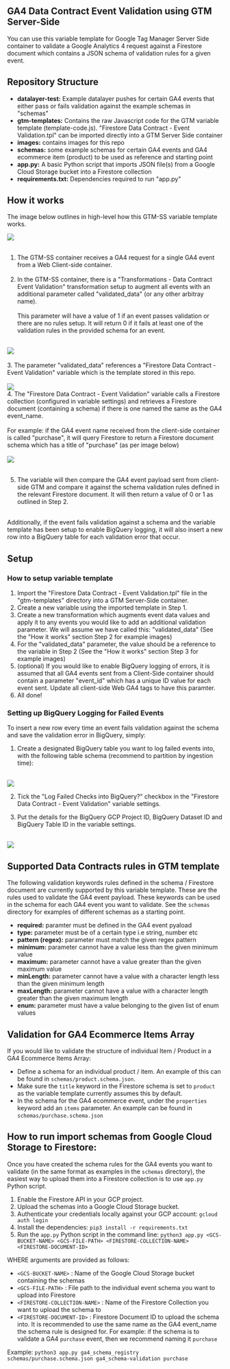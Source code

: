 ## GA4 Data Contract Event Validation using GTM Server-Side

You can use this variable template for Google Tag Manager Server Side container to validate a Google Analytics 4 request against a Firestore document which contains a JSON schema of validation rules for a given event.


## Repository Structure
<ul>
    <li><b>datalayer-test:</b> Example datalayer pushes for certain GA4 events that either pass or fails validation against the example schemas in "schemas"</li>
    <li><b>gtm-templates:</b> Contains the raw Javascript code for the GTM variable template (template-code.js). "Firestore Data Contract - Event Validation.tpl" can be imported directly into a GTM Server Side container</li>
    <li><b>images:</b> contains images for this repo</li>
    <li><b>schemas:</b> some example schemas for certain GA4 events and GA4 ecommerce item (product) to be used as reference and starting point</li>
    <li><b>app.py:</b> A basic Python script that imports JSON file(s) from a Google Cloud Storage bucket into a Firestore collection</li>
    <li><b>requirements.txt:</b> Dependencies required to run "app.py"</li>
</ul>

## How it works
The image below outlines in high-level how this GTM-SS variable template works. 

<img src="images/solution-design.png">
<br/>
<br/>

1. The GTM-SS container receives a GA4 request for a single GA4 event from a Web Client-side container.
<br/><br/>
2. In the GTM-SS container, there is a "Transformations - Data Contract Event Validation" transformation setup to augment all events with an additional parameter called "validated_data" (or any other arbitray name). <br/><br/>This parameter will have a value of 1 if an event passes validation or there are no rules setup. It will return 0 if it fails at least one of the validation rules in the provided schema for an event.
<br/><br/>
<img src="images/transformation.png">
<br/><br/>
3. The parameter "validated_data" references a "Firestore Data Contract - Event Validation" variable which is the template stored in this repo.
<br/><br/>
<img src="images/variable.png">

<br/>
4. The "Firestore Data Contract - Event Validation" variable calls a Firestore collection (configured in variable settings) and retrieves a Firestore document (containing a schema) if there is one named the same as the GA4 event_name.<br/> <br/> For example: if the GA4 event name received from the client-side container is called "purchase", it will query Firestore to return a Firestore document schema which has a title of "purchase" (as per image below)
<br/><br/>
<img src="images/firestore-example.png">
<br/><br/>

5. The variable will then compare the GA4 event payload sent from client-side GTM and compare it against the schema validation rules defined in the relevant Firestore document. It will then return a value of 0 or 1 as outlined in Step 2.
<br/><br/>

Additionally, if the event fails validation against a schema and the variable template has been setup to enable BigQuery logging, it will also insert a new row into a BigQuery table for each validation error that occur.


## Setup

### How to setup variable template

1. Import the "Firestore Data Contract - Event Validation.tpl" file in the "gtm-templates" directory into a GTM Server-Side container.
2. Create a new variable using the imported template in Step 1.
3. Create a new transformation which augments event data values and apply it to any events you would like to add an additional validation parameter. We will assume we have called this: "validated_data" (See the "How it works" section Step 2 for example images)
4. For the "validated_data" parameter, the value should be a reference to the variable in Step 2 (See the "How it works" section Step 3 for example images)
5. (optional) If you would like to enable BigQuery logging of errors, it is assumed that all GA4 events sent from a Client-Side container should contain a parameter "event_id" which has a unique ID value for each event sent. Update all client-side Web GA4 tags to have this paramter.
6. All done!

### Setting up BigQuery Logging for Failed Events

To insert a new row every time an event fails validation against the schema and save the validation error in BigQuery, simply:
1) Create a designated BigQuery table you want to log failed events into, with the following table schema (recommend to partition by ingestion time):
<br><br>
<img src="images/bq-schema.png">

2) Tick the "Log Failed Checks into BigQuery?" checkbox in the "Firestore Data Contract - Event Validation" variable settings.

3) Put the details for the BigQuery GCP Project ID, BigQuery Dataset ID and BigQuery Table ID in the variable settings.<br/><br/>
<img src="images/bigquery.png">


## Supported Data Contracts rules in GTM template
The following validation keywords rules defined in the schema / Firestore document are currently supported by this variable template. These are the rules used to validate the GA4 event payload. These keywords can be used in the schema for each GA4 event you want to validate. See the `schemas` directory for examples of different schemas as a starting point.

- <b>required:</b> paramter must be defined in the GA4 event pyaload
- <b>type:</b> parameter must be of a certain type i.e string, number etc
- <b>pattern (regex):</b> parameter must match the given regex pattern
- <b>minimum:</b> parameter cannot have a value less than the given minimum value
- <b>maximum:</b> parameter cannot have a value greater than the given maximum value
- <b>minLength:</b> parameter cannot have a value with a character length less than the given minimum length
- <b>maxLength:</b> parameter cannot have a value with a character length greater than the given maximum length
- <b>enum:</b> parameter must have a value belonging to the given list of enum values

## Validation for GA4 Ecommerce Items Array

If you would like to validate the structure of individual Item / Product in a GA4 Ecommerce Items Array:

- Define a schema for an individual product / item. An example of this can be found in `schemas/product.schema.json`.
- Make sure the `title` keyword in the Firestore schema is set to `product` as the variable template currently assumes this by default.
- In the schema for the GA4 ecommerce event, under the `properties` keyword add an `items` parameter. An example can be found in `schemas/purchase.schema.json`

## How to run import schemas from Google Cloud Storage to Firestore:

Once you have created the schema rules for the GA4 events you want to validate (in the same format as examples in the `schemas` directory), the easiest way to upload them into a Firestore collection is to use `app.py` Python script.

1) Enable the Firestore API in your GCP project.
2) Upload the schemas into a Google Cloud Storage bucket.
2) Authenticate your credentials locally against your GCP account: `gcloud auth login`
3) Install the dependencies: `pip3 install -r requirements.txt`
4) Run the `app.py` Python script in the command line:
`python3 app.py <GCS-BUCKET-NAME> <GCS-FILE-PATH> <FIRESTORE-COLLECTION-NAME> <FIRESTORE-DOCUMENT-ID>`

WHERE arguments are provided as follows:
- `<GCS-BUCKET-NAME>` : Name of the Google Cloud Storage bucket containing the schemas
- `<GCS-FILE-PATH>` : File path to the individual event schema you want to upload into Firestore
- `<FIRESTORE-COLLECTION-NAME>` : Name of the Firestore Collection you want to upload the schema to
- `<FIRESTORE-DOCUMENT-ID>` : Firestore Document ID to upload the schema into. It is recommended to use the same name as the GA4 event_name the schema rule is designed for. For example: if the schema is to validate a GA4 `purchase` event, then we recommend naming it `purchase`

Example: `python3 app.py ga4_schema_registry schemas/purchase.schema.json ga4_schema-validation purchase`